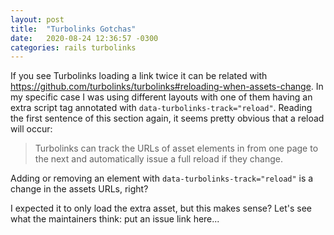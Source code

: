 ```yaml
---
layout: post
title:  "Turbolinks Gotchas"
date:   2020-08-24 12:36:57 -0300
categories: rails turbolinks
---
```

If you see Turbolinks loading a link twice it can be related with
https://github.com/turbolinks/turbolinks#reloading-when-assets-change. In my specific case I was using different layouts
with one of them having an extra script tag annotated with `data-turbolinks-track="reload"`. Reading the first sentence
of this section again, it seems pretty obvious that a reload will occur:

> Turbolinks can track the URLs of asset elements in <head> from one page to the next and automatically issue a full
> reload if they change.

Adding or removing an element with `data-turbolinks-track="reload"` is a change in the assets URLs, right?

I expected it to only load the extra asset, but this makes sense? Let's see what the maintainers think: put an issue
link here...
